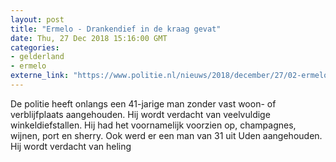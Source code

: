 ```yaml
---
layout: post
title: "Ermelo - Drankendief in de kraag gevat"
date: Thu, 27 Dec 2018 15:16:00 GMT
categories: 
- gelderland 
- ermelo 
externe_link: "https://www.politie.nl/nieuws/2018/december/27/02-ermelo-drankendief-in-de-kraag-gevat.html"
---
```


De politie heeft onlangs een 41-jarige man zonder vast woon- of verblijfplaats aangehouden. Hij wordt verdacht van veelvuldige winkeldiefstallen. Hij had het voornamelijk voorzien op, champagnes, wijnen, port en sherry. Ook werd er een man van 31 uit Uden aangehouden. Hij wordt verdacht van heling
